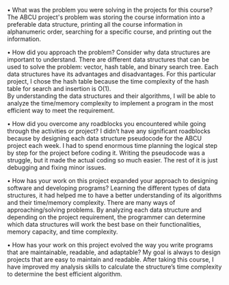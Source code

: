 •	What was the problem you were solving in the projects for this course?
 The ABCU project's problem was storing the course information into a preferable data structure, printing all the course information in alphanumeric       order, searching for a specific course, and printing out the information. 
  
•	How did you approach the problem? Consider why data structures are important to understand.
There are different data structures that can be used to solve the problem: vector, hash table, and binary search tree. Each data structures have its advantages and disadvantages. For this particular project, I chose the hash table because the time complexity of the hash table for search and insertion is O(1).  
By understanding the data structures and their algorithms, I will be able to analyze the time/memory complexity to implement a program in the most efficient way to meet the requirement.

•	How did you overcome any roadblocks you encountered while going through the activities or project?
 I didn’t have any significant roadblocks because by designing each data structure pseudocode for the ABCU project each week.  I had to spend enormous time planning the logical step by step for the project before coding it. Writing the pseudocode was a struggle, but it made the actual coding so much easier. The rest of it is just debugging and fixing minor issues.

•	How has your work on this project expanded your approach to designing software and developing programs?
 Learning the different types of data structures, it had helped me to have a better understanding of its algorithms and their time/memory complexity.  There are many ways of approaching/solving problems. By analyzing each data structure and depending on the project requirement, the programmer can determine which data structures will work the best base on their functionalities, memory capacity, and time complexity.

•	How has your work on this project evolved the way you write programs that are maintainable, readable, and adaptable?
 My goal is always to design projects that are easy to maintain and readable. After taking this course, I have improved my analysis skills to calculate  the structure’s time complexity to determine the best efficient algorithm.

